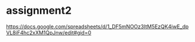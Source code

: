# assignment2

https://docs.google.com/spreadsheets/d/1_DF5mNOOz3ItM5EzQK4iwE_dpVL8iF4hc2xXM1QpJnw/edit#gid=0
